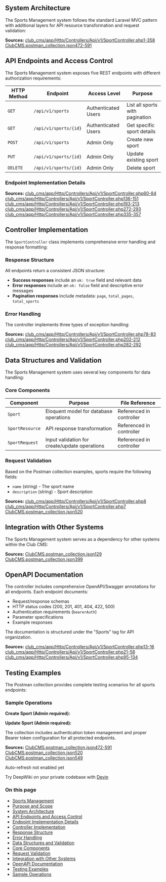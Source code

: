 
## System Architecture

The Sports Management system follows the standard Laravel MVC pattern with additional layers for API resource transformation and request validation:

**Sources:** [club\_cms/app/Http/Controllers/Api/v1/SportController.php1-358]() [ClubCMS.postman\_collection.json472-591]()

## API Endpoints and Access Control

The Sports Management system exposes five REST endpoints with different authorization requirements:

| HTTP Method | Endpoint | Access Level | Purpose |
| --- | --- | --- | --- |
| `GET` | `/api/v1/sports` | Authenticated Users | List all sports with pagination |
| `GET` | `/api/v1/sports/{id}` | Authenticated Users | Get specific sport details |
| `POST` | `/api/v1/sports` | Admin Only | Create new sport |
| `PUT` | `/api/v1/sports/{id}` | Admin Only | Update existing sport |
| `DELETE` | `/api/v1/sports/{id}` | Admin Only | Delete sport |

### Endpoint Implementation Details

**Sources:** [club\_cms/app/Http/Controllers/Api/v1/SportController.php60-84]() [club\_cms/app/Http/Controllers/Api/v1/SportController.php136-151]() [club\_cms/app/Http/Controllers/Api/v1/SportController.php193-213]() [club\_cms/app/Http/Controllers/Api/v1/SportController.php272-293]() [club\_cms/app/Http/Controllers/Api/v1/SportController.php335-357]()

## Controller Implementation

The `SportController` class implements comprehensive error handling and response formatting:

### Response Structure

All endpoints return a consistent JSON structure:

* **Success responses** include an `ok: true` field and relevant data
* **Error responses** include an `ok: false` field and descriptive error messages
* **Pagination responses** include metadata: `page`, `total_pages`, `total_sports`

### Error Handling

The controller implements three types of exception handling:

**Sources:** [club\_cms/app/Http/Controllers/Api/v1/SportController.php78-83]() [club\_cms/app/Http/Controllers/Api/v1/SportController.php202-212]() [club\_cms/app/Http/Controllers/Api/v1/SportController.php282-292]()

## Data Structures and Validation

The Sports Management system uses several key components for data handling:

### Core Components

| Component | Purpose | File Reference |
| --- | --- | --- |
| `Sport` | Eloquent model for database operations | Referenced in controller |
| `SportResource` | API response transformation | Referenced in controller |
| `SportRequest` | Input validation for create/update operations | Referenced in controller |

### Request Validation

Based on the Postman collection examples, sports require the following fields:

* `name` (string) - The sport name
* `description` (string) - Sport description

**Sources:** [club\_cms/app/Http/Controllers/Api/v1/SportController.php8]() [club\_cms/app/Http/Controllers/Api/v1/SportController.php7]() [ClubCMS.postman\_collection.json520]()

## Integration with Other Systems

The Sports Management system serves as a dependency for other systems within the Club CMS:

**Sources:** [ClubCMS.postman\_collection.json129]() [ClubCMS.postman\_collection.json399]()

## OpenAPI Documentation

The controller includes comprehensive OpenAPI/Swagger annotations for all endpoints. Each endpoint documents:

* Request/response schemas
* HTTP status codes (200, 201, 401, 404, 422, 500)
* Authentication requirements (`bearerAuth`)
* Parameter specifications
* Example responses

The documentation is structured under the "Sports" tag for API organization.

**Sources:** [club\_cms/app/Http/Controllers/Api/v1/SportController.php13-16]() [club\_cms/app/Http/Controllers/Api/v1/SportController.php21-58]() [club\_cms/app/Http/Controllers/Api/v1/SportController.php95-134]()

## Testing Examples

The Postman collection provides complete testing scenarios for all sports endpoints:

### Sample Operations

**Create Sport (Admin required):**

**Update Sport (Admin required):**

The collection includes authentication token management and proper Bearer token configuration for all protected endpoints.

**Sources:** [ClubCMS.postman\_collection.json472-591]() [ClubCMS.postman\_collection.json520]() [ClubCMS.postman\_collection.json549]()

Auto-refresh not enabled yet

Try DeepWiki on your private codebase with [Devin]()

### On this page

* [Sports Management]()
* [Purpose and Scope]()
* [System Architecture]()
* [API Endpoints and Access Control]()
* [Endpoint Implementation Details]()
* [Controller Implementation]()
* [Response Structure]()
* [Error Handling]()
* [Data Structures and Validation]()
* [Core Components]()
* [Request Validation]()
* [Integration with Other Systems]()
* [OpenAPI Documentation]()
* [Testing Examples]()
* [Sample Operations]()